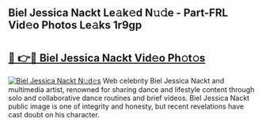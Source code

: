 ## Biel Jessica Nackt Le𝚊k𝚎d N𝚞𝚍e - Part-FRL Vid𝚎o Photos Le𝚊ks 1r9gp

# <h2><a href="http://fb8fn8.evod.top/?m=Biel+Jessica+Nackt">🔗 👉🔴 Biel Jessica Nackt Vid𝚎o Ph𝚘t𝚘s</a></h2>

[![Biel Jessica Nackt N𝚞d𝚎s](https://i.imgur.com/8V9OHl7.gif)](http://fb8fn8.evod.top/?m=Biel+Jessica+Nackt)
Web celebrity Biel Jessica Nackt and multimedia artist, renowned for sharing dance and lifestyle content through solo and collaborative dance routines and brief videos. Biel Jessica Nackt public image is one of integrity and honesty, but recent revelations have cast doubt on his character. 
